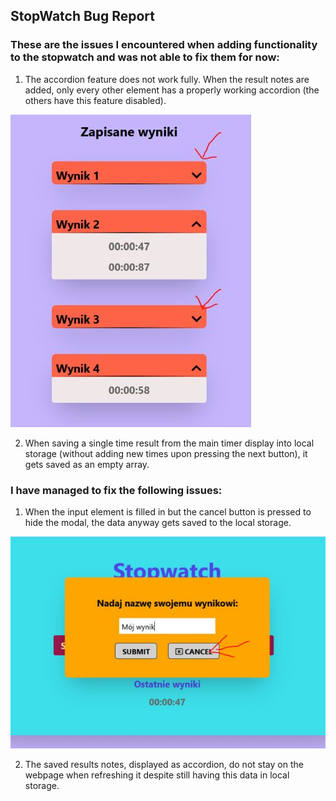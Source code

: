 ## StopWatch Bug Report

### These are the issues I encountered when adding functionality to the stopwatch and was not able to fix them for now:

1. The accordion feature does not work fully. When the result notes are added, only every other element has a properly working accordion (the others have this feature disabled).

![](./screenshots/accordion.jpg)


2. When saving a single time result from the main timer display into local storage (without adding new times upon pressing the next button), it gets saved as an empty array.


### I have managed to fix the following issues:

1. When the input element is filled in but the cancel button is pressed to hide the modal, the data anyway gets saved to the local storage.

![](./screenshots/hiding-modal.jpg) 

2. The saved results notes, displayed as accordion, do not stay on the webpage when refreshing it despite still having this data in local storage.

